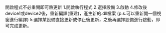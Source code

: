 開啟程式不必重開即可熱更新
1.開啟執行程式
2.選擇設備
3.啟動
4.修改後device1或device2後，重新編譯(重建)，產生新的.dll檔案 (p.s.可以重新開一個視窗進行編譯)
5.選擇某設備直接更新或停止後更新，之後再選擇設備進行啟動，即可完成更新。
